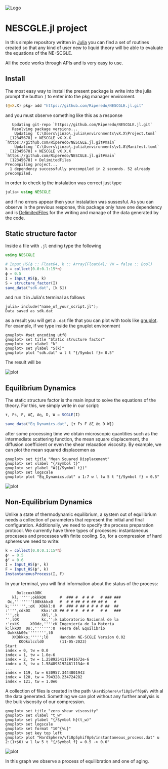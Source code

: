 ![Logo](img/Logo.png)

# NESCGLE.jl project

In this simple repository written in [Julia](https://julialang.org/) you can find a set of routines created so that any kind of user new to liquid theory will be able to evaluate the equations of the NE-SCGLE.

All the code works through APIs and is very easy to use.

## Install

The most easy way to install the present package is write into the julia prompt the button `]` to enter into the pkg manager enviroment.
```julia
(@vX.X) pkg> add "https://github.com/Riperedo/NESCGLE.jl.git"
```
and you must observe something like this as a response
```
   Updating git-repo `https://github.com/Riperedo/NESCGLE.jl.git`
   Resolving package versions...
    Updating `C:\Users\jinzo\.julia\environments\vX.X\Project.toml`
  [12345678] + NESCGLE vX.X.X `https://github.com/Riperedo/NESCGLE.jl.git#main`
    Updating `C:\Users\jinzo\.julia\environments\v1.8\Manifest.toml`
  [12345678] + NESCGLE vX.X.X `https://github.com/Riperedo/NESCGLE.jl.git#main`
  [12345678] + DelimitedFiles
Precompiling project...
  1 dependency successfully precompiled in 2 seconds. 52 already precompiled.
```
in order to check ig the instalation was correct just type
```julia
julia> using NESCGLE
```
and if no errors appear then your instalation was sussesful. As you can observe in the previous response, this package only have one dependency and is [DelimitedFiles](https://docs.julialang.org/en/v1/stdlib/DelimitedFiles/) for the writing and manage of the data generated by the code.

## Static structure factor

Inside a file with `.jl` ending type the following
```julia
using NESCGLE

# Input_HS(ϕ :: Float64, k :: Array{Float64}; VW = false :: Bool)
k = collect(0.0:0.1:15*π)
ϕ = 0.5
I = Input_HS(ϕ, k)
S = structure_factor(I)
save_data("sdk.dat", [k S])
```
and run it in Julia's terminal as follows
```
julia> include("name_of_your_script.jl");
Data saved as sdk.dat
```
as a result you will get a `.dat` file that you can plot with tools like [gnuplot](http://www.gnuplot.info/). For example, if we type inside the gnuplot environment
```gnuplot
gnuplot> #set encoding utf8
gnuplot> set title "Static structure factor"
gnuplot> set xlabel "k"
gnuplot> set ylabel "S(k)"
gnuplot> plot "sdk.dat" w l t "{/Symbol f}= 0.5"
```
The result will be

![plot](img/plot00.png)

## Equilibrium Dynamics

The static structure factor is the main input to solve the equations of the theory. For this, we simply write in our script:
```julia
τ, Fs, F, Δζ, Δη, D, W = SCGLE(I)

save_data("Eq_Dynamics.dat", [τ Fs F Δζ Δη D W])
```
after some processing time we obtain microscopic quantities such as the intermediate scattering function, the mean square displacement, the diffusion coefficient or even the shear relaxation viscosity. 
By example, we can plot the mean squared displacemen as

```gnuplot
gnuplot> set title "Mean Squared Displacement"
gnuplot> set xlabel "{/Symbol t}"
gnuplot> set ylabel "W({/Symbol t})"
gnuplot> set logscale
gnuplot> plot "Eq_Dynamics.dat" u 1:7 w l lw 5 t "{/Symbol f} = 0.5"
```

![plot](img/plot01.png)

## Non-Equilibrium Dynamics

Unlike a state of thermodynamic equilibrium, a system out of equilibrium needs a collection of parameters that represent the initial and final configuration.
Additionally, we need to specify the process preparation protocol. We currently have three types of processes: instantaneous processes and processes with finite cooling.
So, for a compression of hard spheres we need to write:
```julia
k = collect(0.0:0.1:15*π)
ϕⁱ = 0.5
ϕᶠ = 0.6
I = Input_HS(ϕⁱ, k)
F = Input_HS(ϕᶠ, k)
InstantaneousProcess(I, F)
```
In your terminal, you will find information about the status of the process:
```
     0xlccoxkO0K
   kl;''''';okkkOK      #  ### #  # # #   # ### ###
 Oc,''''''''l00kkkkx0   #  # # ## # # ## ## #   #
k;''''''',:oK  XOkkl:O  #  ### # ## # # # # ##  ##
:'''',cdk0X     Kkx:'cK ## # # #  # # #   # #   ###
''',ck          Xkl,',k
'',lOX          kc,'';k Laboratorio Nacional de la
:'cxkK     X0Odc,''''cK Ingeniería de la Materia
k:lkkOX  0o:,''''''':O  Fuera del Equilibrio
 Oxkkkk00c'''''''',l0
   XKOkkko;''''';lO     HandsOn NE-SCGLE Version 0.02
      KOOkxlccld0       (11-05-2023)
Start
index = 0, tw = 0.0
index = 1, tw = 1.0e-6
index = 2, tw = 1.2589254117941672e-6
index = 3, tw = 1.5848931924611134e-6
...
index = 119, tw = 630957.3444801943
index = 120, tw = 794328.234724282
index = 121, tw = 1.0e6
```
A collection of files is created in the path ```\HardSphere\vfi0p5vff0p6\``` with al the data generated.
Something we can plot without any further analysis is the bulk viscosity of our compression.
```gnuplot
gnuplot> set title "zero shear viscosity"
gnuplot> set xlabel "t_w"
gnuplot> set ylabel "{/Symbol h}(t_w)"
gnuplot> set logscale
gnuplot> set format "10^{%L}"
gnuplot> set key top left
gnuplot> plot "HardSphere/vfi0p5phif0p6/instantaneous_process.dat" u 2:(1+$6) w l lw 5 t "{/Symbol f} = 0.5 -> 0.6"
```

![plot](img/plot02.png)

In this graph we observe a process of equilibration and one of aging.
